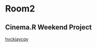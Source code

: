 # Room2
## Cinema.R Weekend Project

[hvckjaycqy](https://github.com/gumdropsteve/r_statistical_programming/blob/main/day_05/movie_theater_project.r)
